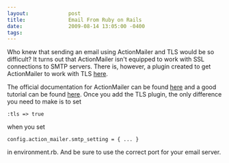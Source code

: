 ```yaml
---
layout:             post
title:              Email From Ruby on Rails
date:               2009-08-14 13:05:00 -0400
tags:               
---
```


Who knew that sending an email using ActionMailer and TLS would be so difficult? It turns out that ActionMailer isn't equipped to work with SSL connections to SMTP servers. There is, however, a plugin created to get ActionMailer to work with TLS [here](http://agilewebdevelopment.com/plugins/actionmailer_tls).

The official documentation for ActionMailer can be found [here](http://api.rubyonrails.org/classes/ActionMailer/Base.html) and a good tutorial can be found [here](https://we.riseup.net/rails/actionmailer). Once you add the TLS plugin, the only difference you need to make is to set

```
:tls => true
```

when you set

```
config.action_mailer.smtp_setting = { ... }
```

in environment.rb. And be sure to use the correct port for your email server.
